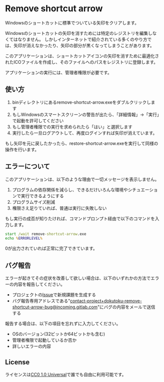 # Remove shortcut arrow

Windowsのショートカットに標準でついている矢印をクリアします。

Windowsのショートカットの矢印を消すためには特定のレジストリを編集しなくてはなりません。
しかしインターネットで紹介されている多くのやり方では、矢印が消えなかったり、矢印の部分が黒くなってしまうことがあります。

このアプリケーションは、ショートカットアイコンの矢印を消すために最適化されたICOファイルを作成し、そのファイルへのパスをレジストリに登録します。

アプリケーションの実行には、管理者権限が必要です。

## 使い方

1. binディレクトリにあるremove-shortcut-arrow.exeをダブルクリックします
2. もしWindowsのスマートスクリーンの警告が出たら、「詳細情報」→「実行」で起動を許可してください
3. もし管理者権限での実行を求められたら「はい」と選択します
4. 実行したら一旦ログアウトして、再度ログインすれば矢印が消えています。

もし矢印を元に戻したかったら、restore-shortcut-arrow.exeを実行して同様の操作を行います。

## エラーについて

このアプリケーションは、以下のような理由で一切メッセージを表示しません。

1. プログラムの依存関係を減らし、できるだけいろんな環境やシチュエーションで実行できるようにする
2. プログラムサイズ削減
3. 権限さえ足りていれば、普通は実行に失敗しない

もし実行の成否が知りたければ、コマンドプロンプト経由で以下のコマンドを入力します。

```cmd
start /wait remove-shortcut-arrow.exe
echo %ERRORLEVEL%
```

0が出力されていれば正常に完了できています。

## バグ報告

エラーが起きてその症状を改善して欲しい場合は、以下のいずれかの方法でエラーの内容を報告してください。

- プロジェクトの[Issue](https://gitlab.com/dokutoku/remove-shortcut-arrow/-/issues)で新規課題を生成する
- バグ報告専用アドレスである"contact-project+dokutoku-remove-shortcut-arrow-bug@incoming.gitlab.com"にバグの内容をメールで送信する

報告する場合は、以下の項目を忘れずに入力してください。

- OSのバージョン(32ビットか64ビットかも含む)
- 管理者権限で起動しているか否か
- 詳しいエラーの内容

## License

ライセンスは[CC0 1.0 Universal](https://creativecommons.org/publicdomain/zero/1.0/deed.ja)で誰でも自由に利用可能です。

